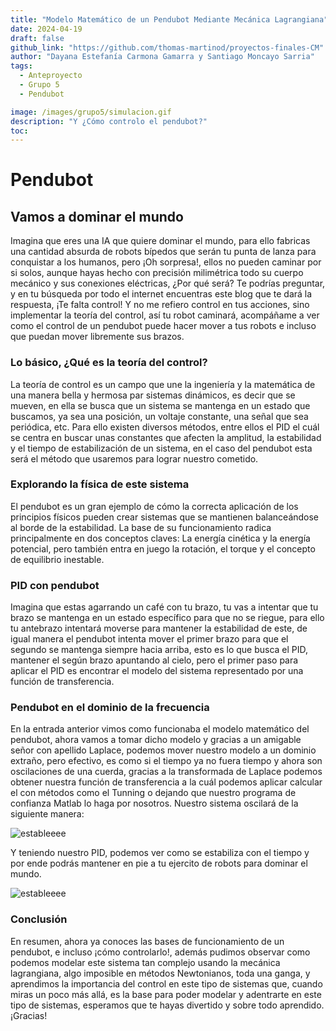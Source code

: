 ```yaml
---
title: "Modelo Matemático de un Pendubot Mediante Mecánica Lagrangiana"
date: 2024-04-19
draft: false
github_link: "https://github.com/thomas-martinod/proyectos-finales-CM"
author: "Dayana Estefanía Carmona Gamarra y Santiago Moncayo Sarria"
tags:
  - Anteproyecto
  - Grupo 5
  - Pendubot

image: /images/grupo5/simulacion.gif
description: "Y ¿Cómo controlo el pendubot?"
toc:
---
```

# Pendubot
## Vamos a dominar el mundo

Imagina que eres una IA que quiere dominar el mundo, para ello fabricas una cantidad absurda de robots bípedos que serán tu punta de lanza para conquistar a los humanos, pero ¡Oh sorpresa!, ellos no pueden caminar por si solos, aunque hayas hecho con precisión milimétrica todo su cuerpo mecánico y sus conexiones eléctricas, ¿Por qué será? Te podrías preguntar, y en tu búsqueda por todo el internet encuentras este blog que te dará la respuesta, ¡Te falta control! Y no me refiero control en tus acciones, sino implementar la teoría del control, así tu robot caminará, acompáñame a ver como el control de un pendubot puede hacer mover a tus robots e incluso que puedan mover libremente sus brazos.

### Lo básico, ¿Qué es la teoría del control?

La teoría de control es un campo que une la ingeniería y la matemática de una manera bella y hermosa par sistemas dinámicos, es decir que se mueven, en ella se busca que un sistema se mantenga en un estado que buscamos, ya sea una posición, un voltaje constante, una señal que sea periódica, etc. Para ello existen diversos métodos, entre ellos el PID el cuál se centra en buscar unas constantes que afecten la amplitud, la estabilidad y el tiempo de estabilización de un sistema, en el caso del pendubot esta será el método que usaremos para lograr nuestro cometido.

### Explorando la física de este sistema 

El pendubot es un gran ejemplo de cómo la correcta aplicación de los principios físicos pueden crear sistemas que se mantienen balanceándose al borde de la estabilidad. La base de su funcionamiento radica principalmente en dos conceptos claves: La energía cinética y la energía potencial, pero también entra en juego la rotación, el torque y el concepto de equilibrio inestable. 


### PID con pendubot

Imagina que estas agarrando un café con tu brazo, tu vas a intentar que tu brazo se mantenga en un estado específico para que no se riegue, para ello tu antebrazo intentará moverse para mantener la estabilidad de este, de igual manera el pendubot intenta mover el primer brazo para que el segundo se mantenga siempre hacia arriba, esto es lo que busca el PID, mantener el según brazo apuntando al cielo, pero el primer paso para aplicar el PID es encontrar el modelo del sistema representado por una función de transferencia.

### Pendubot en el dominio de la frecuencia

En la entrada anterior vimos como funcionaba el modelo matemático del pendubot, ahora vamos a tomar dicho modelo y gracias a un amigable señor con apellido Laplace, podemos mover nuestro modelo a un dominio extraño, pero efectivo, es como si el tiempo ya no fuera tiempo y ahora son oscilaciones de una cuerda, gracias a la transformada de Laplace podemos obtener nuestra función de transferencia a la cuál podemos aplicar calcular el con métodos como el Tunning o dejando que nuestro programa de confianza Matlab lo haga por nosotros. Nuestro sistema oscilará de la siguiente manera:

![estableeee](\images\grupo5\step.png)

Y teniendo nuestro PID, podemos ver como se estabiliza con el tiempo y por ende podrás mantener en pie a tu ejercito de robots para dominar el mundo.

![estableeee](\images\grupo5\PID.png)


### Conclusión

En resumen, ahora ya conoces las bases de funcionamiento de un pendubot, e incluso ¡cómo controlarlo!, además pudimos observar como podemos modelar este sistema tan complejo usando la mecánica lagrangiana, algo imposible en métodos Newtonianos, toda una ganga, y aprendimos la importancia del control en este tipo de sistemas que, cuando miras un poco más allá, es la base para poder modelar y adentrarte en este tipo de sistemas, esperamos que te hayas divertido y sobre todo aprendido. ¡Gracias!
